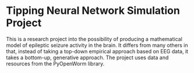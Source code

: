 # Tipping Neural Network Simulation Project

This is a research project into the possibility of producing a mathematical model of epileptic seizure activity in the brain.
It differs from many others in that, instead of taking a top-down empirical approach based on EEG data, it takes a bottom-up, generative approach.
The project uses data and resources from the PyOpenWorm library.


